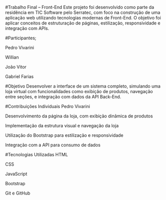 #Trabalho Final – Front-End
Este projeto foi desenvolvido como parte da residência em TIC Software pelo Serratec, com foco na construção de uma aplicação web utilizando tecnologias modernas de Front-End. O objetivo foi aplicar conceitos de estruturação de páginas, estilização, responsividade e integração com APIs.

#Participantes;

Pedro Vivarini

Willian

João Vitor

Gabriel Farias

#Objetivo
Desenvolver a interface de um sistema completo, simulando uma loja virtual com funcionalidades como exibição de produtos, navegação entre seções, e integração com dados da API Back-End.

#Contribuições Individuais
Pedro Vivarini

Desenvolvimento da página da loja, com exibição dinâmica de produtos

Implementação da estrutura visual e navegação da loja

Utilização do Bootstrap para estilização e responsividade

Integração com a API para consumo de dados

#Tecnologias Utilizadas
HTML

CSS

JavaScript

Bootstrap

Git e GitHub
